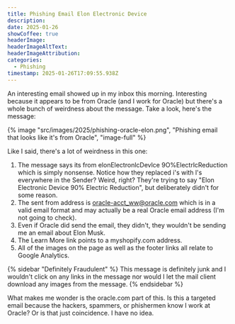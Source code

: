 ```yaml
---
title: Phishing Email Elon Electronic Device
description: 
date: 2025-01-26
showCoffee: true
headerImage: 
headerImageAltText: 
headerImageAttribution: 
categories:
  - Phishing
timestamp: 2025-01-26T17:09:55.938Z
---
```


An interesting email showed up in my inbox this morning. Interesting because it appears to be from Oracle (and I work for Oracle) but there's a whole bunch of weirdness about the message. Take a look, here's the message:

{% image "src/images/2025/phishing-oracle-elon.png", "Phishing email that looks like it's from Oracle", "image-full" %}

Like I said, there's a lot of weirdness in this one:

1. The message says its from elonElectronlcDevlce 9O%ElectrlcReduction which is simply nonsense. Notice how they replaced i's with l's everywhere in the Sender? Weird, right? They're trying to say "Elon Electronic Device 90% Electric Reduction", but deliberately didn't for some reason.
2. The sent from address is oracle-acct_ww@oracle.com which is in a valid email format and may actually be a real Oracle email address (I'm not going to check).
3. Even if Oracle did send the email, they didn't, they wouldn't be sending me an email about Elon Musk.
4. The Learn More link points to a myshopify.com address. 
5. All of the images on the page as well as the footer links all relate to Google Analytics. 

{% sidebar "Definitely Fraudulent" %}
This message is definitely junk and I wouldn't click on any links in the message nor would I let the mail client download any images from the message.
{% endsidebar %}

What makes me wonder is the oracle.com part of this. Is this a targeted email because the hackers, spammers, or phishermen know I work at Oracle?  Or is that just coincidence. I have no idea. 